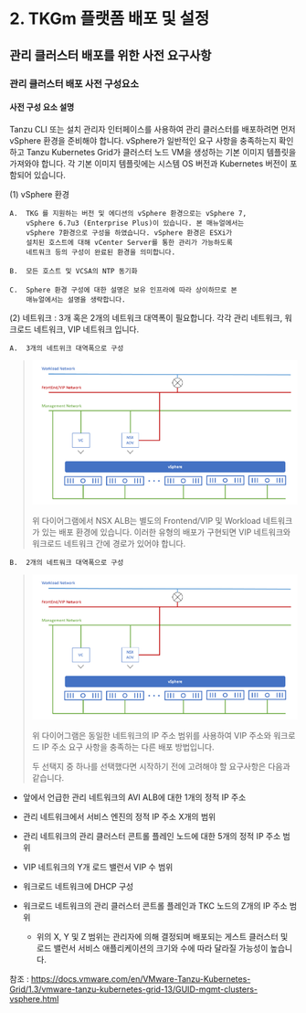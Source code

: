 # 2. TKGm 플랫폼 배포 및 설정

## 관리 클러스터 배포를 위한 사전 요구사항

### 관리 클러스터 배포 사전 구성요소

#### 사전 구성 요소 설명

Tanzu CLI 또는 설치 관리자 인터페이스를 사용하여 관리 클러스터를
배포하려면 먼저 vSphere 환경을 준비해야 합니다. vSphere가 일반적인 요구
사항을 충족하는지 확인하고 Tanzu Kubernetes Grid가 클러스터 노드 VM을
생성하는 기본 이미지 템플릿을 가져와야 합니다. 각 기본 이미지 템플릿에는
시스템 OS 버전과 Kubernetes 버전이 포함되어 있습니다.

(1) vSphere 환경

    A.  TKG 를 지원하는 버전 및 에디션의 vSphere 환경으로는 vSphere 7,
        vSphere 6.7u3 (Enterprise Plus)이 있습니다. 본 매뉴얼에서는
        vSphere 7환경으로 구성을 하였습니다. vSphere 환경은 ESXi가
        설치된 호스트에 대해 vCenter Server를 통한 관리가 가능하도록
        네트워크 등의 구성이 완료된 환경을 의미합니다.

    B.  모든 호스트 및 VCSA의 NTP 동기화

    C.  Sphere 환경 구성에 대한 설명은 보유 인프라에 따라 상이하므로 본
        매뉴얼에서는 설명을 생략합니다.

(2) 네트워크 : 3개 혹은 2개의 네트워크 대역폭이 필요합니다. 각각 관리
    네트워크, 워크로드 네트워크, VIP 네트워크 입니다.

    A.  3개의 네트위크 대역폭으로 구성

> ![](images/pre-requirements1.png)
>
> 위 다이어그램에서 NSX ALB는 별도의 Frontend/VIP 및 Workload 네트워크가
> 있는 배포 환경에 있습니다. 이러한 유형의 배포가 구현되면 VIP
> 네트워크와 워크로드 네트워크 간에 경로가 있어야 합니다.

    B.  2개의 네트워크 대역폭으로 구성

> ![](images/pre-requirements1.png)
>
> 위 다이어그램은 동일한 네트워크의 IP 주소 범위를 사용하여 VIP 주소와
> 워크로드 IP 주소 요구 사항을 충족하는 다른 배포 방법입니다.
>
> 두 선택지 중 하나를 선택했다면 시작하기 전에 고려해야 할 요구사항은
> 다음과 같습니다.

-   앞에서 언급한 관리 네트워크의 AVI ALB에 대한 1개의 정적 IP 주소

-   관리 네트워크에서 서비스 엔진의 정적 IP 주소 X개의 범위

-   관리 네트워크의 관리 클러스터 콘트롤 플레인 노드에 대한 5개의 정적
    IP 주소 범위

-   VIP 네트워크의 Y개 로드 밸런서 VIP 수 범위

-   워크로드 네트워크에 DHCP 구성

-   워크로드 네트워크의 관리 클러스터 콘트롤 플레인과 TKC 노드의 Z개의
    IP 주소 범위

    -   위의 X, Y 및 Z 범위는 관리자에 의해 결정되며 배포되는 게스트
        클러스터 및 로드 밸런서 서비스 애플리케이션의 크기와 수에 따라
        달라질 가능성이 높습니다.

참조 :
<https://docs.vmware.com/en/VMware-Tanzu-Kubernetes-Grid/1.3/vmware-tanzu-kubernetes-grid-13/GUID-mgmt-clusters-vsphere.html>
